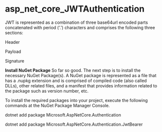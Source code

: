 # asp_net_core_JWTAuthentication
JWT is represented as a combination of three base64url encoded parts concatenated with period ('.') characters and comprises the following three sections:

Header

Payload

Signature

**Install NuGet Package**
So far so good. The next step is to install the necessary NuGet Package(s). A NuGet package is represented as a file that has a .nupkg extension and is comprised of compiled code (also called DLLs), other related files, and a manifest that provides information related to the package such as version number, etc.

To install the required packages into your project, execute the following commands at the NuGet Package Manager Console.

dotnet add package Microsoft.AspNetCore.Authentication

dotnet add package Microsoft.AspNetCore.Authentication.JwtBearer


